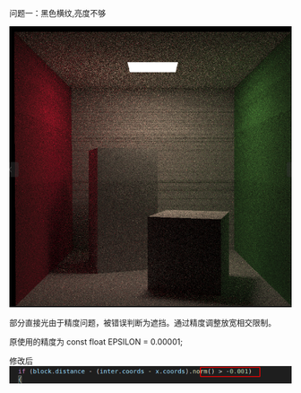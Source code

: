
问题一：黑色横纹,亮度不够

![avatar](images/error1.png)

部分直接光由于精度问题，被错误判断为遮挡。通过精度调整放宽相交限制。

原使用的精度为 const float EPSILON = 0.00001; 

修改后 
![avatar](images/101.png)